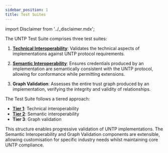 ```yaml
---
sidebar_position: 1
title: Test Suites
---
```


import Disclaimer from '../\_disclaimer.mdx';

<Disclaimer />

The UNTP Test Suite comprises three test suites:

1. [**Technical Interoperability**](/docs/test-suites/technical-interoperability): Validates the technical aspects of implementations against UNTP protocol requirements.

2. [**Semantic Interoperability**](/docs/test-suites/semantic-interoperability): Ensures credentials produced by an implementation are semantically consistent with the UNTP protocol, allowing for conformance while permitting extensions.

3. **Graph Validation**: Assesses the entire trust graph produced by an implementation, verifying the integrity and validity of relationships.

The Test Suite follows a tiered approach:

- [**Tier 1**](/docs/test-suites/technical-interoperability): Technical interoperability
- [**Tier 2**](/docs/test-suites/semantic-interoperability): Semantic interoperability
- **Tier 3**: Graph validation

This structure enables progressive validation of UNTP implementations. The Semantic Interoperability and Graph Validation components are extensible, allowing customisation for specific industry needs whilst maintaining core UNTP compliance.
